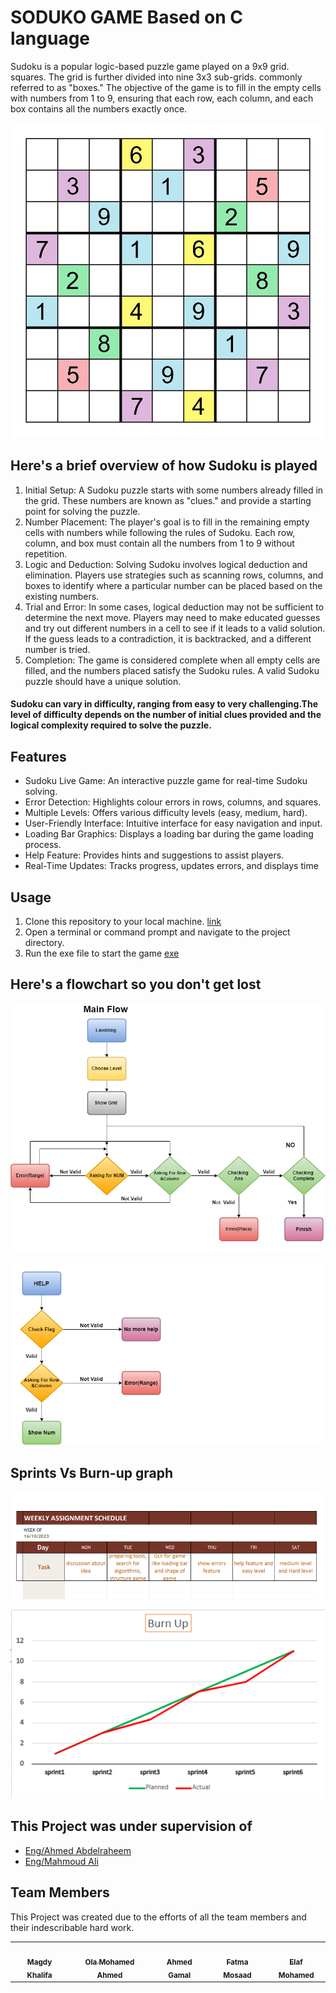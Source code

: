 # SODUKO GAME Based on C language 

Sudoku is a popular logic-based puzzle game played on a 9x9 grid. 
squares. The grid is further divided into nine 3x3 sub-grids.
commonly referred to as "boxes." The objective of the game is to fill 
in the empty cells with numbers from 1 to 9, ensuring that each row, 
each column, and each box contains all the numbers exactly once.

![sudoku.png](https://github.com/Ola-Mohamed/Soduoko-Game-/blob/main/Image/Sudoku_Puzzle_(a_puzzle_with_total_symmetry).png)

## Here's a brief overview of how Sudoku is played

1. Initial Setup: A Sudoku puzzle starts with some numbers 
already filled in the grid. These numbers are known as "clues." 
and provide a starting point for solving the puzzle.
2. Number Placement: The player's goal is to fill in the remaining 
empty cells with numbers while following the rules of Sudoku. 
Each row, column, and box must contain all the numbers from 
1 to 9 without repetition.
3. Logic and Deduction: Solving Sudoku involves logical deduction 
and elimination. Players use strategies such as scanning rows, 
columns, and boxes to identify where a particular number can 
be placed based on the existing numbers.
4. Trial and Error: In some cases, logical deduction may not be 
sufficient to determine the next move. Players may need to 
make educated guesses and try out different numbers in a cell 
to see if it leads to a valid solution. If the guess leads to a 
contradiction, it is backtracked, and a different number is tried.
5. Completion: The game is considered complete when all empty 
cells are filled, and the numbers placed satisfy the Sudoku 
rules. A valid Sudoku puzzle should have a unique solution.


#### Sudoku can vary in difficulty, ranging from easy to very challenging.The level of difficulty depends on the number of initial clues provided and the logical complexity required to solve the puzzle.

## Features

- Sudoku Live Game: An interactive puzzle game for real-time Sudoku solving.
- Error Detection: Highlights colour errors in rows, columns, and 
squares.
- Multiple Levels: Offers various difficulty levels (easy, medium, 
hard).
- User-Friendly Interface: Intuitive interface for easy navigation 
and input.
- Loading Bar Graphics: Displays a loading bar during the game 
loading process.
- Help Feature: Provides hints and suggestions to assist players.
- Real-Time Updates: Tracks progress, updates errors, and 
displays time

## Usage

1. Clone this repository to your local machine.
[link](https://github.com/Ola-Mohamed/Soduoko-Game-/tree/main)
2. Open a terminal or command prompt and navigate to the project directory.
3. Run the exe file to start the game
   [exe](https://github.com/Ola-Mohamed/Soduoko-Game-/blob/main/sudoku_game_nti.exe)


## Here's a flowchart so you don't get lost

![flow chart](https://github.com/Ola-Mohamed/Soduoko-Game-/blob/main/Image/Untitled%20Diagram.png)


![help](https://github.com/Ola-Mohamed/Soduoko-Game-/blob/main/Image/help.png)

## Sprints Vs Burn-up graph 

![sprints](https://github.com/Ola-Mohamed/Soduoko-Game-/blob/main/Image/Sprints.png)

![Burn-up graph](https://github.com/Ola-Mohamed/Soduoko-Game-/blob/main/Image/BurnUp.png)


## This Project was under supervision of

- [Eng/Ahmed Abdelraheem](https://www.linkedin.com/in/ahmed-abdelraheem/)
- [Eng/Mahmoud Ali](https://www.linkedin.com/in/mahmoud-ali-a09a48210/)

## Team Members

This Project was created due to the efforts of all the team members and their indescribable hard work.


<table>
  <tr>
    <td align="center"><a href="https://github.com/engmagdykhalifa"><img src="https://avatars.githubusercontent.com/u/148630573?v=4" width="100px;" alt=""/><br /><sub><b>Magdy Khalifa</b></sub></a><br /></td>
    <td align="center"><a href="https://github.com/Ola-Mohamed"><img src="https://avatars.githubusercontent.com/u/66176966?v=4" width="100px;" alt=""/><br /><sub><b>Ola Mohamed Ahmed</b></sub></a><br /></td>
    <td align="center"><a href="https://github.com/AhmedGamalEldesawy"><img src="https://avatars.githubusercontent.com/u/148612288?v=4" width="100px;" alt=""/><br /><sub><b>Ahmed Gamal</b></sub></a><br /></td>
    <td align="center"><a href="https://github.com/Fatma-mosaad"><img src="https://avatars.githubusercontent.com/u/142949799?v=4" width="100px;" alt=""/><br /><sub><b>Fatma Mosaad</b></sub></a><br /></td>
    <td align="center"><a href=""><img src="" width="100px;" alt=""/><br /><sub><b>Elaf Mohamed</b></sub></a><br /></td>
    </tr>
</table>

